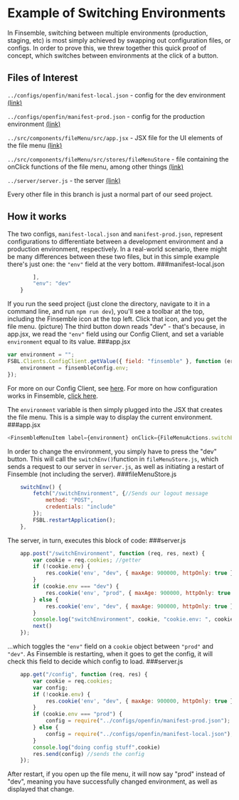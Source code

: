 # Example of Switching Environments
In Finsemble, switching between multiple environments (production, staging, etc) is most simply achieved by swapping out configuration files, or configs.  In order to prove this, we threw together this quick proof of concept, which switches between environments at the click of a button.

## Files of Interest
`../configs/openfin/manifest-local.json` - config for the dev environment [(link)](https://github.com/ChartIQ/finsemble-seed/blob/switchEnvironmentsPOC/configs/openfin/manifest-local.json "manifest-local.json")

`../configs/openfin/manifest-prod.json` - config for the production environment [(link)](https://github.com/ChartIQ/finsemble-seed/blob/switchEnvironmentsPOC/configs/openfin/manifest-prod.json "manifest-prod.json")

`../src/components/fileMenu/src/app.jsx` - JSX file for the UI elements of the file menu [(link)](https://github.com/ChartIQ/finsemble-seed/blob/switchEnvironmentsPOC/src/components/fileMenu/src/app.jsx "app.jsx")

`../src/components/fileMenu/src/stores/fileMenuStore` - file containing the onClick functions of the file menu, among other things [(link)](https://github.com/ChartIQ/finsemble-seed/blob/switchEnvironmentsPOC/src/components/fileMenu/src/stores/fileMenuStore.js "app.jsx")

`../server/server.js` - the server [(link)](https://github.com/ChartIQ/finsemble-seed/blob/switchEnvironmentsPOC/server/server.js "server.js")

Every other file in this branch is just a normal part of our seed project.

## How it works
The two configs, `manifest-local.json` and `manifest-prod.json`, represent configurations to differentiate between a development environment and a production environment, respectively. In a real-world scenario, there might be many differences between these two files, but in this simple example there's just one: the `"env"` field at the very bottom.
###manifest-local.json
```javascript
        ],
        "env": "dev"
    }
```
If you run the seed project (just clone the directory, navigate to it in a command line, and run `npm run dev`), you'll see a toolbar at the top, including the Finsemble icon at the top left.  Click that icon, and you get the file menu.
(picture)
The third button down reads "dev" - that's because, in app.jsx, we read the `"env"` field using our Config Client, and set a variable `environment` equal to its value.
###app.jsx
```javascript
var environment = "";
FSBL.Clients.ConfigClient.getValue({ field: "finsemble" }, function (err, finsembleConfig) {
	environment = finsembleConfig.env;
});
```

For more on our Config Client, see [here](https://documentation.chartiq.com/finsemble/ConfigClient.html "Config Client Documentation").
For more on how configuration works in Finsemble, [click here](https://documentation.chartiq.com/finsemble/tutorial-understandingConfiguration.html "Understanding Configuration").


The `environment` variable is then simply plugged into the JSX that creates the file menu. This is a simple way to display the current environment.
###app.jsx
```javascript
<FinsembleMenuItem label={environment} onClick={FileMenuActions.switchEnv} />
```
In order to change the environment, you simply have to press the "dev" button. This will call the `switchEnv()`function in `fileMenuStore.js`, which sends a request to our server in `server.js`, as well as initiating a restart of Finsemble (not including the server).
###fileMenuStore.js
```javascript
	switchEnv() {
		fetch("/switchEnvironment", {//Sends our logout message
			method: "POST",
			credentials: "include"
		});
		FSBL.restartApplication();
	},
```
The server, in turn, executes this block of code:
###server.js
```javascript
	app.post("/switchEnvironment", function (req, res, next) {
		var cookie = req.cookies; //getter
		if (!cookie.env) {
			res.cookie('env', "dev", { maxAge: 900000, httpOnly: true });
		}
		if (cookie.env === "dev") {
			res.cookie('env', "prod", { maxAge: 900000, httpOnly: true });
		} else {
			res.cookie('env', "dev", { maxAge: 900000, httpOnly: true });
		}
		console.log("switchEnvironment", cookie, "cookie.env: ", cookie.env)
		next()
	});
```
...which toggles the `"env"` field on a `cookie` object between `"prod"` and `"dev"`.  As Finsemble is restarting, when it goes to get the config, it will check this field to decide which config to load.
###server.js
```javascript
	app.get("/config", function (req, res) {
		var cookie = req.cookies;
		var config;
		if (!cookie.env) {
			res.cookie('env', "dev", { maxAge: 900000, httpOnly: true });
		}
		if (cookie.env === "prod") {
			config = require("../configs/openfin/manifest-prod.json");
		} else {
			config = require("../configs/openfin/manifest-local.json");
		}
		console.log("doing config stuff",cookie)
		res.send(config) //sends the config
	});
```

After restart, if you open up the file menu, it will now say "prod" instead of "dev", meaning you have successfully changed environment, as well as displayed that change.